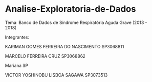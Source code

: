 # Analise-Exploratoria-de-Dados

Tema: Banco de Dados de Síndrome Respiratória Aguda Grave (2013 - 2018)

Integrantes:

KARIMAN GOMES FERREIRA DO NASCIMENTO SP3068811

MARCELO FERREIRA CRUZ SP3068862

Mariana SP

VICTOR YOSHINOBU LISBOA SAGAWA SP3073513
